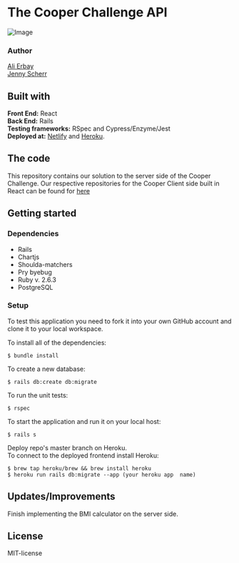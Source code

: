 # The Cooper Challenge API  

![Image](https://i.imgur.com/b8remLV.png)

### Author  
[Ali Erbay](https://github.com/kermit-klein)  
[Jenny Scherr](https://github.com/jysmys)
## Built with  
**Front End:** React  
**Back End:** Rails  
**Testing frameworks:** RSpec and Cypress/Enzyme/Jest   
**Deployed at:** [Netlify](https://frosty-perlman-b731b4.netlify.app/)  and [Heroku](https://www.heroku.com/).  

## The code   
This repository contains our solution to the server side of the Cooper Challenge. Our respective repositories for the Cooper Client side built in React can be found for [here](https://github.com/kermit-klein/cooper-react)

## Getting started
### Dependencies    
* Rails   
* Chartjs
* Shoulda-matchers
* Pry byebug
* Ruby v. 2.6.3  
* PostgreSQL  

### Setup   
To test this application you need to fork it into your own GitHub account and clone it to your local workspace.  

To install all of the dependencies:  
```
$ bundle install 
```
To create a new database:  
```
$ rails db:create db:migrate  
```
To run the unit tests:  

```
$ rspec
``` 
  
To start the application and run it on your local host:
```
$ rails s
```
Deploy repo's master branch on Heroku.</br>
To connect to the deployed frontend install Heroku:
``` 
$ brew tap heroku/brew && brew install heroku
$ heroku run rails db:migrate --app (your heroku app  name)
```

## Updates/Improvements    
Finish implementing the BMI calculator on the server side.  

## License  
MIT-license
